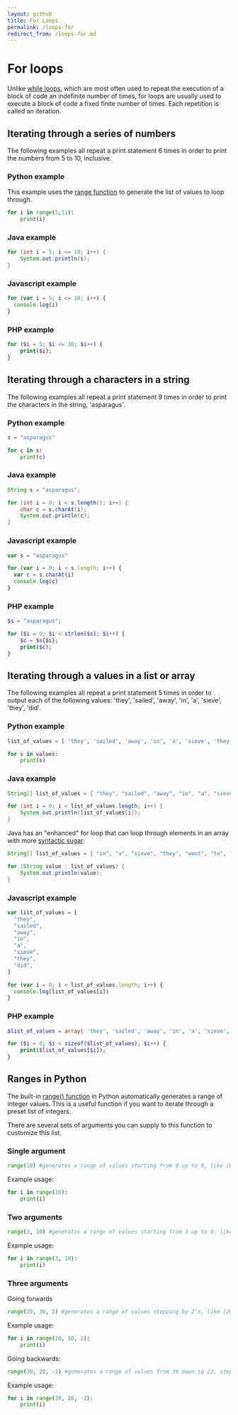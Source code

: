 ```yaml
---
layout: github
title: For Loops
permalink: /loops-for
redirect_from: /loops-for.md
---
```


# For loops

Unlike [while loops](While_loops), which are most often used to repeat the execution of a block of code an indefinite number of times, for loops are usually used to execute a block of code a fixed finite number of times. Each repetition is called an iteration.

## Iterating through a series of numbers

The following examples all repeat a print statement 6 times in order to print the numbers from 5 to 10, inclusive.

### Python example

This example uses the [range function](#Ranges_in_Python) to generate the list of values to loop through.

```python
for i in range(5,11):
    print(i)
```

### Java example

```java
for (int i = 5; i <= 10; i++) {
    System.out.println(i);
}
```

### Javascript example

```javascript
for (var i = 5; i <= 10; i++) {
  console.log(i)
}
```

### PHP example

```php
for ($i = 5; $i <= 10; $i++) {
    print($i);
}
```

## Iterating through a characters in a string

The following examples all repeat a print statement 9 times in order to print the characters in the string, \'asparagus\'.

### Python example

```python
s = "asparagus"

for c in s:
    print(c)
```

### Java example

```java
String s = "asparagus";

for (int i = 0; i < s.length(); i++) {
    char c = s.charAt(i);
    System.out.println(c);
}
```

### Javascript example

```javascript
var s = "asparagus"

for (var i = 0; i < s.length; i++) {
  var c = s.charAt(i)
  console.log(c)
}
```

### PHP example

```php
$s = "asparagus";

for ($i = 0; $i < strlen($s); $i++) {
    $c = $s{$i};
    print($c);
}
```

## Iterating through a values in a list or array

The following examples all repeat a print statement 5 times in order to
output each of the following values: \'they\', \'sailed\', \'away\',
\'in\', \'a\', \'sieve\', \'they\', \'did\'.

### Python example

```python
list_of_values = [ 'they', 'sailed', 'away', 'in', 'a', 'sieve', 'they', 'did' ]

for s in values:
    print(s)
```

### Java example

```java
String[] list_of_values = { "they", "sailed", "away", "in", "a", "sieve", "they", "did" };

for (int i = 0; i < list_of_values.length; i++) {
    System.out.println(list_of_values[i]);
}
```

Java has an \"enhanced\" for loop that can loop through elements in an
array with more [syntactic sugar](https://wikipedia.org/Syntactic_sugar):

```java
String[] list_of_values = { "in", "a", "sieve", "they", "went", "to", "sea" };

for (String value : list_of_values) {
    System.out.println(value);
}
```

### Javascript example

```javascript
var list_of_values = [
  "they",
  "sailed",
  "away",
  "in",
  "a",
  "sieve",
  "they",
  "did",
]

for (var i = 0; i < list_of_values.length; i++) {
  console.log(list_of_values[i])
}
```

### PHP example

```php
$list_of_values = array( 'they', 'sailed', 'away', 'in', 'a', 'sieve', 'they', 'did' );

for ($i = 0; $i < sizeof($list_of_values); $i++) {
    print($list_of_values[$i]);
}
```

## Ranges in Python

The built-in [range() function](http://www.pythoncentral.io/pythons-range-function-explained/) in Python automatically generates a range of integer values. This is a useful function if you want to iterate through a preset list of integers.

There are several sets of arguments you can supply to this function to
customize this list.

### Single argument

```python
range(10) #generates a range of values starting from 0 up to 9, like [0,1,2,3,4,5,6,7,8,9]
```

Example usage:

```python
for i in range(10):
    print(i)
```

### Two arguments

```python
range(3, 10) #generates a range of values starting from 3 up to 9, like [3,4,5,6,7,8,9]
```

Example usage:

```python
for i in range(3, 10):
    print(i)
```

### Three arguments

Going forwards

```python
range(20, 30, 2) #generates a range of values stepping by 2's, like [20, 22, 24, 26, 28]
```

Example usage:

```python
for i in range(20, 30, 2):
    print(i)
```

Going backwards:

```python
range(30, 20, -2) #generates a range of values from 30 down to 22, stepping down by 2's, like [30, 28, 26, 24, 22]
```

Example usage:

```python
for i in range(30, 20, -2):
    print(i)
```
